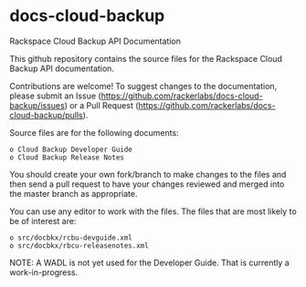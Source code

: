 docs-cloud-backup
========================

Rackspace Cloud Backup API Documentation

This github repository contains the source files for the Rackspace Cloud Backup API documentation. 

Contributions are welcome! To suggest changes to the documentation, please submit an Issue (https://github.com/rackerlabs/docs-cloud-backup/issues) or a Pull Request (https://github.com/rackerlabs/docs-cloud-backup/pulls).

Source files are for the following documents:

    o Cloud Backup Developer Guide
    o Cloud Backup Release Notes
    
You should create your own fork/branch to make changes to the files and then send a pull request to have your changes
reviewed and merged into the master branch as appropriate.

You can use any editor to work with the files. The files that are most likely to be of interest are:

    o src/docbkx/rcbu-devguide.xml
    o src/docbkx/rbcu-releasenotes.xml
    
NOTE: A WADL is not yet used for the Developer Guide. That is currently a work-in-progress.


